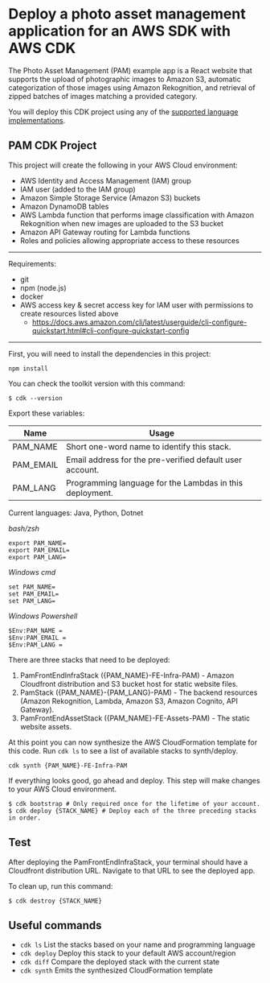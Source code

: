 # Deploy a photo asset management application for an AWS SDK with AWS CDK

The Photo Asset Management (PAM) example app is a React website that supports the upload of photographic images to Amazon S3, automatic categorization of those images using Amazon Rekognition, and retrieval of zipped batches of images matching a provided category.

You will deploy this CDK project using any of the [supported language implementations](../../README.md#list-of-examples).

## PAM CDK Project

This project will create the following in your AWS Cloud environment:

- AWS Identity and Access Management (IAM) group
- IAM user (added to the IAM group)
- Amazon Simple Storage Service (Amazon S3) buckets
- Amazon DynamoDB tables
- AWS Lambda function that performs image classification with Amazon Rekognition when new images are uploaded to the S3 bucket
- Amazon API Gateway routing for Lambda functions
- Roles and policies allowing appropriate access to these resources

---

Requirements:

- git
- npm (node.js)
- docker
- AWS access key & secret access key for IAM user with permissions to create resources listed above
  - https://docs.aws.amazon.com/cli/latest/userguide/cli-configure-quickstart.html#cli-configure-quickstart-config

---

First, you will need to install the dependencies in this project:

```
npm install
```

You can check the toolkit version with this command:

```
$ cdk --version
```

Export these variables:

| Name      | Usage                                                    |
| --------- | -------------------------------------------------------- |
| PAM_NAME  | Short one-word name to identify this stack.              |
| PAM_EMAIL | Email address for the pre-verified default user account. |
| PAM_LANG  | Programming language for the Lambdas in this deployment. |

Current languages: Java, Python, Dotnet

_bash/zsh_

```
export PAM_NAME=
export PAM_EMAIL=
export PAM_LANG=
```

_Windows cmd_

```
set PAM_NAME=
set PAM_EMAIL=
set PAM_LANG=
```

_Windows Powershell_

```
$Env:PAM_NAME =
$Env:PAM_EMAIL =
$Env:PAM_LANG =
```

There are three stacks that need to be deployed:

1. PamFrontEndInfraStack ({PAM_NAME}-FE-Infra-PAM) - Amazon Cloudfront distribution and S3 bucket host for static website files.
2. PamStack ({PAM_NAME}-{PAM_LANG}-PAM) - The backend resources (Amazon Rekognition, Lambda, Amazon S3, Amazon Cognito, API Gateway).
3. PamFrontEndAssetStack ({PAM_NAME}-FE-Assets-PAM) - The static website assets.

At this point you can now synthesize the AWS CloudFormation template for this code. Run `cdk ls` to see
a list of available stacks to synth/deploy.

```
cdk synth {PAM_NAME}-FE-Infra-PAM
```

If everything looks good, go ahead and deploy. This step will make
changes to your AWS Cloud environment.

```
$ cdk bootstrap # Only required once for the lifetime of your account.
$ cdk deploy {STACK_NAME} # Deploy each of the three preceding stacks in order.
```

## Test

After deploying the PamFrontEndInfraStack, your terminal should have a Cloudfront distribution URL.
Navigate to that URL to see the deployed app.

To clean up, run this command:

```
$ cdk destroy {STACK_NAME}
```

## Useful commands

- `cdk ls` List the stacks based on your name and programming language
- `cdk deploy` Deploy this stack to your default AWS account/region
- `cdk diff` Compare the deployed stack with the current state
- `cdk synth` Emits the synthesized CloudFormation template
